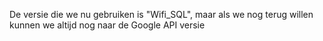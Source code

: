 De versie die we nu gebruiken is "Wifi_SQL", maar als we nog terug willen kunnen we altijd nog naar de Google API versie